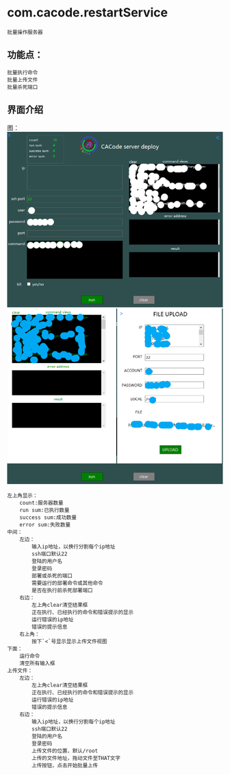 # com.cacode.restartService

    批量操作服务器

## 功能点：

    批量执行命令
    批量上传文件
    批量杀死端口

## 界面介绍

图：
![''](./run_command.png)
!['upload'](./upload.png)

    左上角显示：
        count:服务器数量
        run sum:已执行数量
        success sum:成功数量
        error sum:失败数量
    中间：
        左边：
            输入ip地址，以换行分割每个ip地址
            ssh端口默认22
            登陆的用户名
            登录密码
            部署或杀死的端口
            需要运行的部署命令或其他命令
            是否在执行前杀死部署端口
        右边：
            左上角clear清空结果框
            正在执行、已经执行的命令和错误提示的显示
            运行错误的ip地址
            错误的提示信息
        右上角：
            按下`<`号显示显示上传文件视图
    下面：
        运行命令
        清空所有输入框
    上传文件：
        左边：
            左上角clear清空结果框
            正在执行、已经执行的命令和错误提示的显示
            运行错误的ip地址
            错误的提示信息
        右边：
            输入ip地址，以换行分割每个ip地址
            ssh端口默认22
            登陆的用户名
            登录密码
            上传文件的位置，默认/root
            上传的文件地址，拖动文件至THAT文字
            上传按钮，点击开始批量上传
